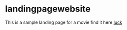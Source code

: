 # landingpagewebsite
This is a sample landing page for a movie find it here [luck](http://luckmovie.bitballoon.com/)
